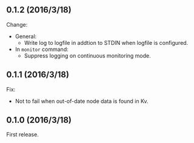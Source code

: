 ## 0.1.2 (2016/3/18)

Change:

- General:
  - Write log to logfile in addtion to STDIN when logfile is configured.
- In `monitor` command:
  - Suppress logging on continuous monitoring mode.

## 0.1.1 (2016/3/18)

Fix:

- Not to fail when out-of-date node data is found in Kv.

## 0.1.0 (2016/3/18)

First release.
